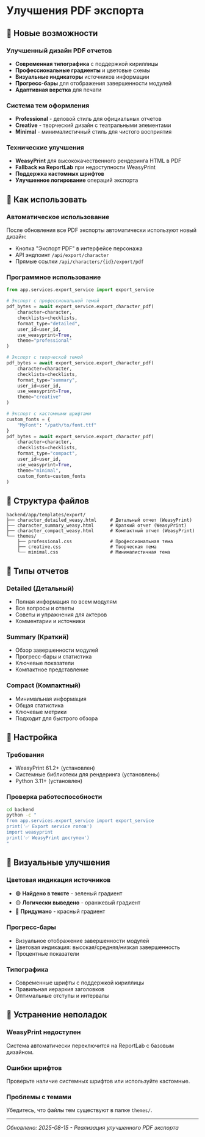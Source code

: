 # Улучшения PDF экспорта

## 🎨 Новые возможности

### Улучшенный дизайн PDF отчетов
- **Современная типографика** с поддержкой кириллицы
- **Профессиональные градиенты** и цветовые схемы
- **Визуальные индикаторы** источников информации
- **Прогресс-бары** для отображения завершенности модулей
- **Адаптивная верстка** для печати

### Система тем оформления
- **Professional** - деловой стиль для официальных отчетов
- **Creative** - творческий дизайн с театральными элементами
- **Minimal** - минималистичный стиль для чистого восприятия

### Технические улучшения
- **WeasyPrint** для высококачественного рендеринга HTML в PDF
- **Fallback на ReportLab** при недоступности WeasyPrint
- **Поддержка кастомных шрифтов**
- **Улучшенное логирование** операций экспорта

## 🚀 Как использовать

### Автоматическое использование
После обновления все PDF экспорты автоматически используют новый дизайн:
- Кнопка "Экспорт PDF" в интерфейсе персонажа
- API эндпоинт `/api/export/character`
- Прямые ссылки `/api/characters/{id}/export/pdf`

### Программное использование
```python
from app.services.export_service import export_service

# Экспорт с профессиональной темой
pdf_bytes = await export_service.export_character_pdf(
    character=character,
    checklists=checklists,
    format_type="detailed",
    user_id=user_id,
    use_weasyprint=True,
    theme="professional"
)

# Экспорт с творческой темой
pdf_bytes = await export_service.export_character_pdf(
    character=character,
    checklists=checklists,
    format_type="summary",
    user_id=user_id,
    use_weasyprint=True,
    theme="creative"
)

# Экспорт с кастомными шрифтами
custom_fonts = {
    "MyFont": "/path/to/font.ttf"
}
pdf_bytes = await export_service.export_character_pdf(
    character=character,
    checklists=checklists,
    format_type="compact",
    user_id=user_id,
    use_weasyprint=True,
    theme="minimal",
    custom_fonts=custom_fonts
)
```

## 📁 Структура файлов

```
backend/app/templates/export/
├── character_detailed_weasy.html     # Детальный отчет (WeasyPrint)
├── character_summary_weasy.html      # Краткий отчет (WeasyPrint)
├── character_compact_weasy.html      # Компактный отчет (WeasyPrint)
└── themes/
    ├── professional.css              # Профессиональная тема
    ├── creative.css                  # Творческая тема
    └── minimal.css                   # Минималистичная тема
```

## 🎯 Типы отчетов

### Detailed (Детальный)
- Полная информация по всем модулям
- Все вопросы и ответы
- Советы и упражнения для актеров
- Комментарии и источники

### Summary (Краткий)
- Обзор завершенности модулей
- Прогресс-бары и статистика
- Ключевые показатели
- Компактное представление

### Compact (Компактный)
- Минимальная информация
- Общая статистика
- Ключевые метрики
- Подходит для быстрого обзора

## 🔧 Настройка

### Требования
- WeasyPrint 61.2+ (установлен)
- Системные библиотеки для рендеринга (установлены)
- Python 3.11+ (установлен)

### Проверка работоспособности
```bash
cd backend
python -c "
from app.services.export_service import export_service
print('✅ Export service готов')
import weasyprint
print('✅ WeasyPrint доступен')
"
```

## 🎨 Визуальные улучшения

### Цветовая индикация источников
- 🟢 **Найдено в тексте** - зеленый градиент
- 🟡 **Логически выведено** - оранжевый градиент  
- 🔴 **Придумано** - красный градиент

### Прогресс-бары
- Визуальное отображение завершенности модулей
- Цветовая индикация: высокая/средняя/низкая завершенность
- Процентные показатели

### Типографика
- Современные шрифты с поддержкой кириллицы
- Правильная иерархия заголовков
- Оптимальные отступы и интервалы

## 🚨 Устранение неполадок

### WeasyPrint недоступен
Система автоматически переключится на ReportLab с базовым дизайном.

### Ошибки шрифтов
Проверьте наличие системных шрифтов или используйте кастомные.

### Проблемы с темами
Убедитесь, что файлы тем существуют в папке `themes/`.

---

*Обновлено: 2025-08-15 - Реализация улучшенного PDF экспорта*